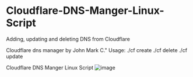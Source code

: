 # Cloudflare-DNS-Manger-Linux-Script
Adding, updating and deleting DNS from Cloudflare

 Cloudflare dns manager by John Mark C."
 Usage: 
 ./cf create
 ./cf delete
 ./cf update

Cloudflare DNS Manger Linux Script
![image](https://user-images.githubusercontent.com/10601417/90303646-27354880-dee2-11ea-86c1-6cf9b82287ac.png)
